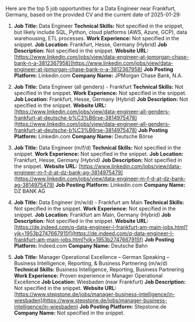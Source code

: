 Here are the top 5 job opportunities for a Data Engineer near Frankfurt, Germany, based on the provided CV and the current date of 2025-01-29:

1. **Job Title:** Data Engineer
    **Technical Skills:**  Not specified in the snippet, but likely include SQL, Python, cloud platforms (AWS, Azure, GCP), data warehousing, ETL processes.
    **Work Experience:** Not specified in the snippet.
    **Job Location:** Frankfurt, Hesse, Germany (Hybrid)
    **Job Description:** Not specified in the snippet.
    **Website URL:** [https://www.linkedin.com/jobs/view/data-engineer-at-jpmorgan-chase-bank-n-a-3812367958](https://www.linkedin.com/jobs/view/data-engineer-at-jpmorgan-chase-bank-n-a-3812367958)
    **Job Posting Platform:** Linkedin.com
    **Company Name:** JPMorgan Chase Bank, N.A.

2. **Job Title:** Data Engineer (all genders) - Frankfurt
    **Technical Skills:** Not specified in the snippet.
    **Work Experience:** Not specified in the snippet.
    **Job Location:** Frankfurt, Hesse, Germany (Hybrid)
    **Job Description:** Not specified in the snippet.
    **Website URL:** [https://www.linkedin.com/jobs/view/data-engineer-all-genders-frankfurt-at-deutsche-b%C3%B6rse-3814975478](https://www.linkedin.com/jobs/view/data-engineer-all-genders-frankfurt-at-deutsche-b%C3%B6rse-3814975478)
    **Job Posting Platform:** Linkedin.com
    **Company Name:** Deutsche Börse

3. **Job Title:** Data Engineer (m/f/d)
    **Technical Skills:** Not specified in the snippet.
    **Work Experience:** Not specified in the snippet.
    **Job Location:** Frankfurt, Hesse, Germany (Hybrid)
    **Job Description:** Not specified in the snippet.
    **Website URL:** [https://www.linkedin.com/jobs/view/data-engineer-m-f-d-at-dz-bank-ag-3814975479](https://www.linkedin.com/jobs/view/data-engineer-m-f-d-at-dz-bank-ag-3814975479)
    **Job Posting Platform:** Linkedin.com
    **Company Name:** DZ BANK AG

4. **Job Title:** Data Engineer (m/w/d) - Frankfurt am Main
    **Technical Skills:** Not specified in the snippet.
    **Work Experience:** Not specified in the snippet.
    **Job Location:** Frankfurt am Main, Germany (Hybrid)
    **Job Description:** Not specified in the snippet.
    **Website URL:** [https://de.indeed.com/q-data-engineer-l-frankfurt-am-main-jobs.html?vjk=1953b2747667915f](https://de.indeed.com/q-data-engineer-l-frankfurt-am-main-jobs.html?vjk=1953b2747667915f)
    **Job Posting Platform:** Indeed.com
    **Company Name:** Deutsche Bahn

5. **Job Title:** Manager Operational Excellence – German Speaking – Business Intelligence, Reporting, & Business Partnering (m/w/d)
    **Technical Skills:** Business Intelligence, Reporting, Business Partnering
    **Work Experience:** Proven experience in Manager Operational Excellence
    **Job Location:** Wiesbaden (near Frankfurt)
    **Job Description:** Not specified in the snippet.
    **Website URL:** [https://www.stepstone.de/jobs/manager-business-intelligence/in-wiesbaden](https://www.stepstone.de/jobs/manager-business-intelligence/in-wiesbaden)
    **Job Posting Platform:** Stepstone.de
    **Company Name:** Not specified in the snippet.